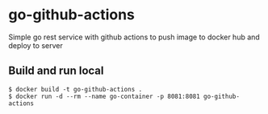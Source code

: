 # go-github-actions

Simple go rest service with github actions to push image to docker hub and deploy to server

## Build and run local

```console
$ docker build -t go-github-actions .
$ docker run -d --rm --name go-container -p 8081:8081 go-github-actions
```
